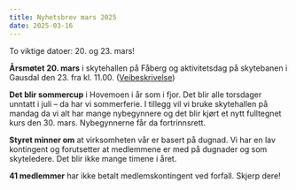 ```yaml
---
title: Nyhetsbrev mars 2025
date: 2025-03-16
---
```


To viktige datoer: 20. og 23. mars!

**Årsmøtet 20. mars** i skytehallen på Fåberg og aktivitetsdag på skytebanen i Gausdal den 23. fra kl. 11.00. ([Veibeskrivelse](/kart/))

**Det blir sommercup** i Hovemoen i år som i fjor. Det blir alle torsdager unntatt i juli – da har vi sommerferie. I tillegg vil vi bruke skytehallen på mandag da vi alt har mange nybegynnere og det blir kjørt et nytt fulltegnet kurs den 30. mars. Nybegynnerne får da fortrinnsrett.

**Styret minner om** at virksomheten vår er basert på dugnad. Vi har en lav kontingent og forutsetter at medlemmene er med på dugnader og som skyteledere. Det blir ikke mange timene i året.

**41 medlemmer** har ikke betalt medlemskontingent ved forfall. Skjerp dere!
